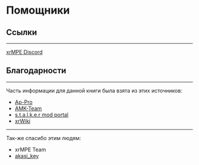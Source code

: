 # Помощники

## Ссылки

___

[xrMPE Discord](https://discord.gg/N7H3vmCd3W)

## Благодарности

___

Часть информации для данной книги была взята из этих источников:

- [Ap-Pro](https://ap-pro.ru/)
- [AMK-Team](https://www.amk-team.ru/forum/forum/45-shkola-moddinga/)
- [s.t.a.l.k.e.r mod portal](http://sdk.stalker-game.com/)
- [xrWiki](https://xray-engine.org/index.php)

___

Так-же спасибо этим людям:

- xrMPE Team
- [akasi_key](https://discord.com/users/679249281206714368)
